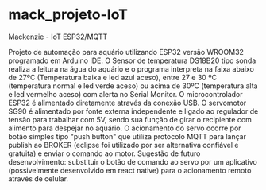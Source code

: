# mack_projeto-IoT
Mackenzie - IoT ESP32/MQTT

Projeto de automação para aquário utilizando ESP32 versão WROOM32 programado em Arduino IDE. 
O Sensor de temperatura DS18B20 tipo sonda realiza a leitura na água do aquário e o programa interpreta na faixa abaixo de 27ºC (Temperatura baixa e led azul aceso), entre
27 e 30 ºC (temperatura normal e led verde aceso) ou acima de 30ºC (temperatura alta e led vermelho aceso) com alerta no Serial Monitor. O microcontrolador ESP32 é alimentado
diretamente através da conexão USB. 
O servomotor SG90 é alimentado por fonte externa independente e ligado ao regulador de tensão para trabalhar com 5V, sendo sua função de girar o recipiente com alimento
para despejar no aquário. O acionamento do servo ocorre por botão simples tipo "push button" que utiliza protocolo MQTT para lançar publish ao BROKER (eclipse foi utilizado
por ser alternativa confiável e gratuita) e enviar o comando ao motor.
Sugestão de futuro desenvolvimento: substituir o botão de comando ao servo por um aplicativo (possivelmente desenvolvido em react native) para o acionamento remoto através
de celular.
